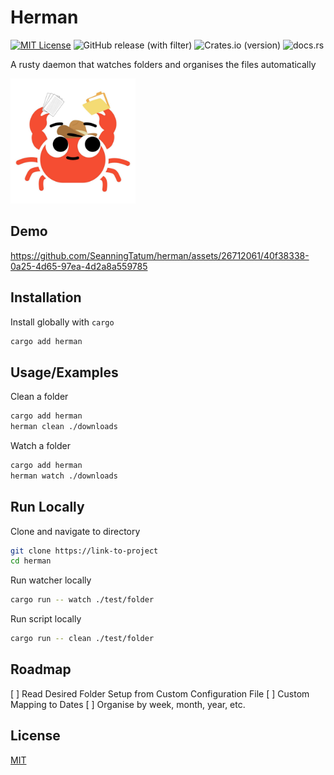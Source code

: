 # Herman

[![MIT License](https://img.shields.io/badge/License-MIT-green.svg)](https://choosealicense.com/licenses/mit/) 
![GitHub release (with filter)](https://img.shields.io/github/v/release/SeanningTatum/herman)
![Crates.io (version)](https://img.shields.io/crates/dv/herman/0.1.2)
![docs.rs](https://img.shields.io/docsrs/herman)

A rusty daemon that watches folders and organises the files automatically

<img src="./assets/herman.jpg" height="200px">

## Demo

https://github.com/SeanningTatum/herman/assets/26712061/40f38338-0a25-4d65-97ea-4d2a8a559785

## Installation

Install globally with `cargo`

```bash
cargo add herman
```

## Usage/Examples

Clean a folder

```bash
cargo add herman
herman clean ./downloads
```

Watch a folder

```bash
cargo add herman
herman watch ./downloads
```

## Run Locally

Clone and navigate to directory

```bash
git clone https://link-to-project
cd herman
```

Run watcher locally

```bash
cargo run -- watch ./test/folder
```
Run script locally

```bash
cargo run -- clean ./test/folder
```

## Roadmap

[ ] Read Desired Folder Setup from Custom Configuration File
[ ] Custom Mapping to Dates
  [ ] Organise by week, month, year, etc. 


## License

[MIT](https://choosealicense.com/licenses/mit/)

